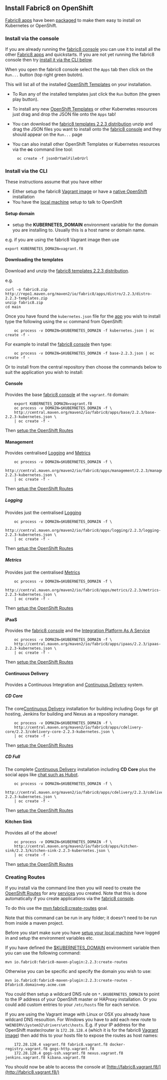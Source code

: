 ## Install Fabric8 on OpenShift

[Fabric8 apps](../fabric8Apps.html) have been 
[packaged](http://repo1.maven.org/maven2/io/fabric8/apps/distro/2.2.3/distro-2.2.3-templates.zip) to make them easy 
to install on Kubernetes or OpenShift.

### Install via the console

If you are already running the [fabric8 console](../console.html) you can use it to install all the 
other [Fabric8 apps](../fabric8Apps.html) and quickstarts. If you are not yet running the 
fabric8 console then try [install it via the CLI below](#console).

When you open the fabric8 console select the `Apps` tab then click on the `Run...` button (top right green butotn). 

This will list all of the installed [OpenShift Templates](http://docs.openshift.org/latest/dev_guide/templates.html) 
on your installation.

* To Run any of the installed templates just click the `Run` button (the green play button).
* To install any new [OpenShift Templates](http://docs.openshift.org/latest/dev_guide/templates.html) or 
  other Kubernetes resources just drag and drop the JSON file onto the `Apps` tab! 
* You can download the [fabric8 templates 2.2.3 distribution](http://repo1.maven.org/maven2/io/fabric8/apps/distro/2.2.3/distro-2.2.3-templates.zip) 
  unzip and drag the JSON files you want to install onto the [fabric8 console](../console.html) 
  and they should appear on the `Run...` page  
* You can also install other OpenShift Templates or Kubernetes resources via the **oc** command line tool:

        oc create -f jsonOrYamlFileOrUrl

### Install via the CLI

These instructions assume that you have either
 
* Either setup the fabric8 [Vagrant image](vagrant.html) or have a [native OpenShift](openshift.html) installation
* You have the [local machine](local.html)  setup to talk to OpenShift

#### Setup domain

* setup the **KUBERNETES_DOMAIN** environment variable for the domain you are installing to. Usually this is a host name or domain name.

e.g. if you are using the fabric8 Vagrant image then use

```
export KUBERNETES_DOMAIN=vagrant.f8
```

#### Downloading the templates

Download and unzip the [fabric8 templates 2.2.3 distribution](http://repo1.maven.org/maven2/io/fabric8/apps/distro/2.2.3/distro-2.2.3-templates.zip).

e.g.

```
curl -o fabric8.zip http://repo1.maven.org/maven2/io/fabric8/apps/distro/2.2.3/distro-2.2.3-templates.zip
unzip fabric8.zip
cd main
```

Once you have found the `kubernetes.json` file for the [app](fabric8Apps.html) you wish to install type the following using the `oc` command from OpenShift:
 
		oc process -v DOMAIN=$KUBERNETES_DOMAIN -f kubernetes.json | oc create -f -

For example to install the [fabric8 console](console.html) then type:

		oc process -v DOMAIN=$KUBERNETES_DOMAIN -f base-2.2.3.json | oc create -f -

Or to install from the central repository then choose the commands below to suit the application you wish to install:

#### Console

Provides the base [fabric8 console](../console.html) at the `vagrant.f8` domain:

		export KUBERNETES_DOMAIN=vagrant.f8
		oc process -v DOMAIN=$KUBERNETES_DOMAIN -f \
		http://central.maven.org/maven2/io/fabric8/apps/base/2.2.3/base-2.2.3-kubernetes.json \
		| oc create -f -

Then [setup the OpenShift Routes](#creating-routes)

#### Management

Provides centralised [Logging](logging.html) and [Metrics](metrics.html)

		oc process -v DOMAIN=$KUBERNETES_DOMAIN -f \
		http://central.maven.org/maven2/io/fabric8/apps/management/2.2.3/management-2.2.3-kubernetes.json \
		| oc create -f -

Then [setup the OpenShift Routes](#creating-routes)

##### Logging

Provides just the centralised [Logging](../logging.html)

		oc process -v DOMAIN=$KUBERNETES_DOMAIN -f \
		http://central.maven.org/maven2/io/fabric8/apps/logging/2.2.3/logging-2.2.3-kubernetes.json \
		| oc create -f -

Then [setup the OpenShift Routes](#creating-routes)

##### Metrics

Provides just the centralised [Metrics](../metrics.html)

		oc process -v DOMAIN=$KUBERNETES_DOMAIN -f \
		http://central.maven.org/maven2/io/fabric8/apps/metrics/2.2.3/metrics-2.2.3-kubernetes.json \
		| oc create -f -

Then [setup the OpenShift Routes](#creating-routes)

#### iPaaS

Provides the [fabric8 console](../console.html) and the [Integration Platform As A Service](../ipaas.html)

		oc process -v DOMAIN=$KUBERNETES_DOMAIN -f \
		http://central.maven.org/maven2/io/fabric8/apps/ipaas/2.2.3/ipaas-2.2.3-kubernetes.json \
		| oc create -f -

Then [setup the OpenShift Routes](#creating-routes)

#### Continuous Delivery

Provides a Continuous Integration and [Continuous Delivery](../cdelivery.html) system.

##### CD Core

The core[Continuous Delivery](cdelivery.html) installation for building including Gogs for git hosting, Jenkins for building and Nexus as a repository manager.

		oc process -v DOMAIN=$KUBERNETES_DOMAIN -f \
		http://central.maven.org/maven2/io/fabric8/apps/cdelivery-core/2.2.3/cdelivery-core-2.2.3-kubernetes.json \
		| oc create -f -
 
Then [setup the OpenShift Routes](#creating-routes)

##### CD Full

The complete [Continuous Delivery](../cdelivery.html) installation including **CD Core** plus the social apps like [chat such as Hubot](../chat.html).

		oc process -v DOMAIN=$KUBERNETES_DOMAIN -f \
		http://central.maven.org/maven2/io/fabric8/apps/cdelivery/2.2.3/cdelivery-2.2.3-kubernetes.json \
		| oc create -f -
 
Then [setup the OpenShift Routes](#creating-routes)

#### Kitchen Sink

Provides all of the above!

		oc process -v DOMAIN=$KUBERNETES_DOMAIN -f \
		http://central.maven.org/maven2/io/fabric8/apps/kitchen-sink/2.2.3/kitchen-sink-2.2.3-kubernetes.json \
		| oc create -f -

Then [setup the OpenShift Routes](#creating-routes)

### Creating Routes

If you install via the command line then you will need to create the 
[OpenShift Routes](http://docs.openshift.org/latest/admin_guide/router.html) for any [services](../services.html) 
you created. Note that this is done automatically if you create applications via the [fabric8 console](../console.html).

To do this use the [mvn fabric8:create-routes](../mavenFabric8CreateRoutes.html) goal. 

Note that this command can be run in any folder; it doesn't need to be run from inside a maven project.

Before you start make sure you have [setup your local machine](local.html) have logged in 
and setup the environment variables etc.

If you have defined the [$KUBERNETES_DOMAIN](#setup-domain) environment variable then you can use the following command:

    mvn io.fabric8:fabric8-maven-plugin:2.2.3:create-routes

Otherwise you can be specific and specify the domain you wish to use:

    mvn io.fabric8:fabric8-maven-plugin:2.2.3:create-routes -Dfabric8.domain=my.acme.com

You could then setup a wildcard DNS rule on `*.$KUBERNETES_DOMAIN` to point to the IP address of your OpenShift 
master or HAProxy installation. Or you could add custom entries to your `/etc/hosts` file for each service.
                                 
If you are using the Vagrant image with Linux or OSX you already have wildcard DNS resoultion. For Windows you have to 
add each new route to `%WINDIR%\System32\drivers\etc\hosts`. E.g. if your IP address for the OpenShift 
master/router is `172.28.128.4` (which it is for the fabric8 [Vagrant image](vagrant.html)) then 
add this to your hosts file to expose  the routes as host names:

		172.28.128.4 vagrant.f8 fabric8.vagrant.f8 docker-registry.vagrant.f8 gogs-http.vagrant.f8 
		172.28.128.4 gogs-ssh.vagrant.f8 nexus.vagrant.f8 jenkins.vagrant.f8 kibana.vagrant.f8

You should now be able to access the console at [http://fabric8.vagrant.f8/](http://fabric8.vagrant.f8/)
